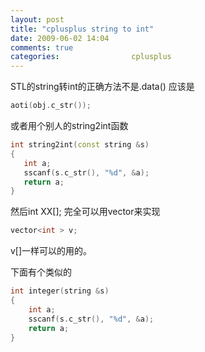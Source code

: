 ```yaml
---
layout: post
title: "cplusplus string to int"
date: 2009-06-02 14:04
comments: true
categories:                cplusplus
---
```



STL的string转int的正确方法不是.data()
应该是
```cpp
aoti(obj.c_str());
```

或者用个别人的string2int函数
```cpp
int string2int(const string &s)
{
   int a;
   sscanf(s.c_str(), "%d", &a);
   return a;
}
```

然后int XX[];
完全可以用vector来实现

```cpp
vector<int > v;
```
v[]一样可以的用的。
 

下面有个类似的
```cpp
int integer(string &s)
{
    int a;
    sscanf(s.c_str(), "%d", &a);
    return a;
}
```

